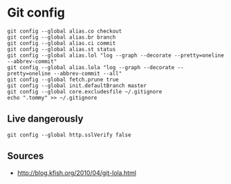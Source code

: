 # Git config

```
git config --global alias.co checkout
git config --global alias.br branch
git config --global alias.ci commit
git config --global alias.st status
git config --global alias.lol "log --graph --decorate --pretty=oneline --abbrev-commit"
git config --global alias.lola "log --graph --decorate --pretty=oneline --abbrev-commit --all"
git config --global fetch.prune true
git config --global init.defaultBranch master
git config --global core.excludesfile ~/.gitignore
echo ".tommy" >> ~/.gitignore
```

## Live dangerously
```
git config --global http.sslVerify false
```

## Sources
* http://blog.kfish.org/2010/04/git-lola.html